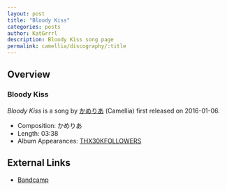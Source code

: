 ```yaml
---
layout: post
title: "Bloody Kiss"
categories: posts
author: KatGrrrl
description: Bloody Kiss song page
permalink: camellia/discography/:title
---
```


## Overview

### Bloody Kiss

*Bloody Kiss* is a song by [かめりあ](/camellia) (Camellia) first released on 2016-01-06.

* Composition: かめりあ
* Length: 03:38
* Album Appearances: [THX30KFOLLOWERS](/camellia/albums/THX30KFOLLOWERS/2024-02-22-THX30KFOLLOWERS)

## External Links

* [Bandcamp](https://cametek.bandcamp.com/track/bloody-kiss)
